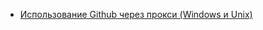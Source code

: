 * [Использование Github через прокси (Windows и Unix)](/articles/%D0%98%D1%81%D0%BF%D0%BE%D0%BB%D1%8C%D0%B7%D0%BE%D0%B2%D0%B0%D0%BD%D0%B8%D0%B5%20Github%20%D1%87%D0%B5%D1%80%D0%B5%D0%B7%20%D0%BF%D1%80%D0%BE%D0%BA%D1%81%D0%B8%20%28Windows%20%D0%B8%20Unix%29.md)
